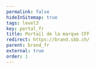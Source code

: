 ```yaml
---
permalink: false
hideInSitemap: true
tags: level3
key: portal_fr
title: Portail de la marque CFF
redirect: https://brand.sbb.ch/
parent: brand_fr
external: true
order: 1
---
```

